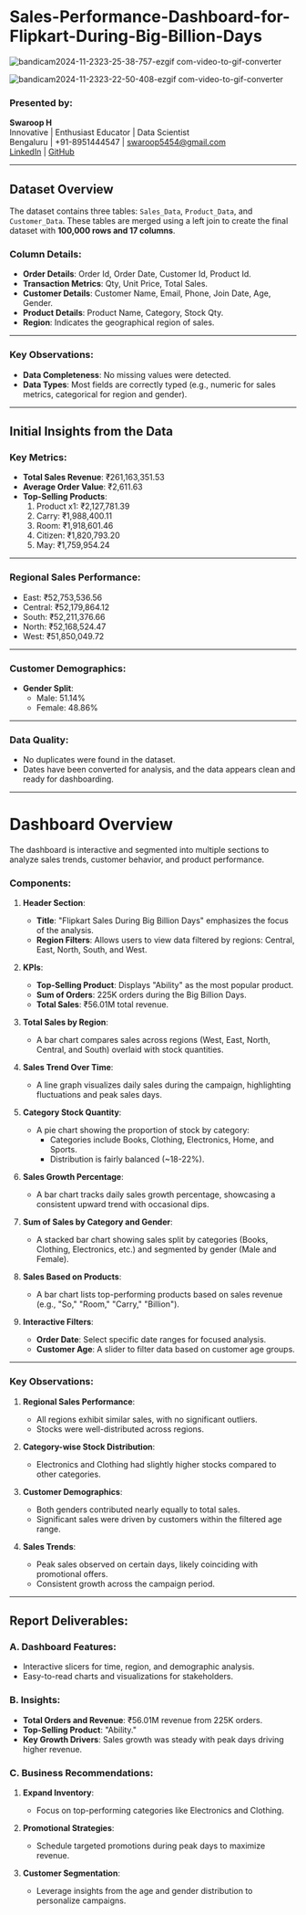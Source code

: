 # Sales-Performance-Dashboard-for-Flipkart-During-Big-Billion-Days

![bandicam2024-11-2323-25-38-757-ezgif com-video-to-gif-converter](https://github.com/user-attachments/assets/245364c3-a07e-4806-b5ad-092c3bee49d4)

![bandicam2024-11-2323-22-50-408-ezgif com-video-to-gif-converter](https://github.com/user-attachments/assets/747c9a3c-2d3a-4771-a292-4c6bfb62edd3)



### Presented by:
**Swaroop H**  
Innovative | Enthusiast Educator | Data Scientist  
Bengaluru | +91-8951444547 | [swaroop5454@gmail.com](mailto:swaroop5454@gmail.com)  
[LinkedIn](https://linkedin.com/in/swaroop5454/) | [GitHub](https://github.com/swaroop5454)

---

## Dataset Overview

The dataset contains three tables: `Sales_Data`, `Product_Data`, and `Customer_Data`. These tables are merged using a left join to create the final dataset with **100,000 rows and 17 columns**.

### Column Details:
- **Order Details**: Order Id, Order Date, Customer Id, Product Id.
- **Transaction Metrics**: Qty, Unit Price, Total Sales.
- **Customer Details**: Customer Name, Email, Phone, Join Date, Age, Gender.
- **Product Details**: Product Name, Category, Stock Qty.
- **Region**: Indicates the geographical region of sales.

---

### Key Observations:
- **Data Completeness**: No missing values were detected.
- **Data Types**: Most fields are correctly typed (e.g., numeric for sales metrics, categorical for region and gender).

---

## Initial Insights from the Data

### Key Metrics:
- **Total Sales Revenue**: ₹261,163,351.53
- **Average Order Value**: ₹2,611.63
- **Top-Selling Products**:
  1. Product x1: ₹2,127,781.39
  2. Carry: ₹1,988,400.11
  3. Room: ₹1,918,601.46
  4. Citizen: ₹1,820,793.20
  5. May: ₹1,759,954.24

---

### Regional Sales Performance:
- East: ₹52,753,536.56
- Central: ₹52,179,864.12
- South: ₹52,211,376.66
- North: ₹52,168,524.47
- West: ₹51,850,049.72

---

### Customer Demographics:
- **Gender Split**:
  - Male: 51.14%
  - Female: 48.86%

---

### Data Quality:
- No duplicates were found in the dataset.
- Dates have been converted for analysis, and the data appears clean and ready for dashboarding.

---

# Dashboard Overview

The dashboard is interactive and segmented into multiple sections to analyze sales trends, customer behavior, and product performance.

### Components:

1. **Header Section**:
   - **Title**: "Flipkart Sales During Big Billion Days" emphasizes the focus of the analysis.
   - **Region Filters**: Allows users to view data filtered by regions: Central, East, North, South, and West.

2. **KPIs**:
   - **Top-Selling Product**: Displays "Ability" as the most popular product.
   - **Sum of Orders**: 225K orders during the Big Billion Days.
   - **Total Sales**: ₹56.01M total revenue.

3. **Total Sales by Region**:
   - A bar chart compares sales across regions (West, East, North, Central, and South) overlaid with stock quantities.

4. **Sales Trend Over Time**:
   - A line graph visualizes daily sales during the campaign, highlighting fluctuations and peak sales days.

5. **Category Stock Quantity**:
   - A pie chart showing the proportion of stock by category:
     - Categories include Books, Clothing, Electronics, Home, and Sports.
     - Distribution is fairly balanced (~18-22%).

6. **Sales Growth Percentage**:
   - A bar chart tracks daily sales growth percentage, showcasing a consistent upward trend with occasional dips.

7. **Sum of Sales by Category and Gender**:
   - A stacked bar chart showing sales split by categories (Books, Clothing, Electronics, etc.) and segmented by gender (Male and Female).

8. **Sales Based on Products**:
   - A bar chart lists top-performing products based on sales revenue (e.g., "So," "Room," "Carry," "Billion").

9. **Interactive Filters**:
   - **Order Date**: Select specific date ranges for focused analysis.
   - **Customer Age**: A slider to filter data based on customer age groups.

---

### Key Observations:

1. **Regional Sales Performance**:
   - All regions exhibit similar sales, with no significant outliers.
   - Stocks were well-distributed across regions.

2. **Category-wise Stock Distribution**:
   - Electronics and Clothing had slightly higher stocks compared to other categories.

3. **Customer Demographics**:
   - Both genders contributed nearly equally to total sales.
   - Significant sales were driven by customers within the filtered age range.

4. **Sales Trends**:
   - Peak sales observed on certain days, likely coinciding with promotional offers.
   - Consistent growth across the campaign period.

---

## Report Deliverables:

### A. Dashboard Features:
- Interactive slicers for time, region, and demographic analysis.
- Easy-to-read charts and visualizations for stakeholders.

### B. Insights:
- **Total Orders and Revenue**: ₹56.01M revenue from 225K orders.
- **Top-Selling Product**: "Ability."
- **Key Growth Drivers**: Sales growth was steady with peak days driving higher revenue.

### C. Business Recommendations:
1. **Expand Inventory**:
   - Focus on top-performing categories like Electronics and Clothing.

2. **Promotional Strategies**:
   - Schedule targeted promotions during peak days to maximize revenue.

3. **Customer Segmentation**:
   - Leverage insights from the age and gender distribution to personalize campaigns.

